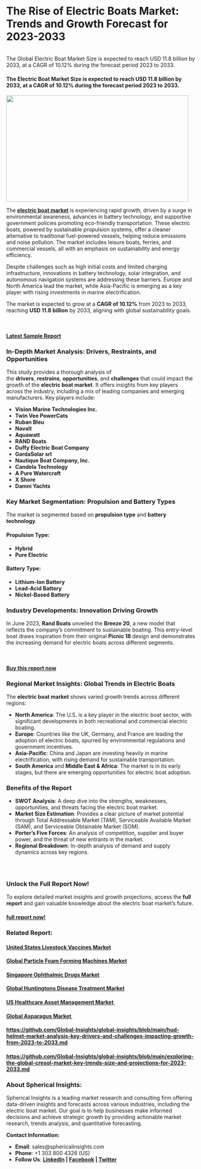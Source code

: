 <div class="wow_read_blog_hdr_img">
<div class="wow_read_blog_hdr_img_innr">
<h1>The Rise of Electric Boats Market: Trends and Growth Forecast for 2023-2033</h1>
</div>
<div class="wow_main_float_head_img"><img src="https://www.vevioz.com/upload/photos/2025/02/NL7IMo4RX3TuIjcjPXdb_18_4bf4d7932e080bf22c460fa4c4a1c9e2_image.jpg" alt="" /></div>
</div>
<div class="read-blog-container">
<div class="read-blog-desc">
<p class="mb-0">The Global Electric Boat Market Size is expected to reach USD 11.8 billion by 2033, at a CAGR of 10.12% during the forecast period 2023 to 2033.</p>
</div>
<div class="read-content">
<h4><strong>The Electric Boat Market Size is expected to reach USD 11.8 billion by 2033, at a CAGR of 10.12% during the forecast period 2023 to 2033.</strong></h4>
<p data-start="71" data-end="587"><img src="https://vipon.s3.amazonaws.com/img/94225399f3b2c9eb14e7c0e35a67057cb10beb13b5b58a.png" alt="" width="485" height="283" /></p>
<p data-start="71" data-end="587">The<strong>&nbsp;<a href="https://www.sphericalinsights.com/reports/electric-boat-market" target="_blank" rel="noopener">electric boat market</a>&nbsp;</strong>is experiencing rapid growth, driven by a surge in environmental awareness, advances in battery technology, and supportive government policies promoting eco-friendly transportation. These electric boats, powered by sustainable propulsion systems, offer a cleaner alternative to traditional fuel-powered vessels, helping reduce emissions and noise pollution. The market includes leisure boats, ferries, and commercial vessels, all with an emphasis on sustainability and energy efficiency.</p>
<p data-start="589" data-end="930">Despite challenges such as high initial costs and limited charging infrastructure, innovations in battery technology, solar integration, and autonomous navigation systems are addressing these barriers. Europe and North America lead the market, while Asia-Pacific is emerging as a key player with rising investments in marine electrification.</p>
<p data-start="932" data-end="1087">The market is expected to grow at a&nbsp;<strong data-start="968" data-end="986">CAGR of 10.12%</strong>&nbsp;from 2023 to 2033, reaching&nbsp;<strong data-start="1015" data-end="1035">USD 11.8 billion</strong>&nbsp;by 2033, aligning with global sustainability goals.</p>
<p data-start="932" data-end="1087">&nbsp;</p>
<h4><a href="https://www.sphericalinsights.com/request-sample/7900" target="_blank" rel="noopener">Latest Sample Report</a></h4>
<h3 data-start="1089" data-end="1161"><strong data-start="1093" data-end="1161">In-Depth Market Analysis: Drivers, Restraints, and Opportunities</strong></h3>
<p data-start="1163" data-end="1480">This study provides a thorough analysis of the&nbsp;<strong data-start="1210" data-end="1221">drivers</strong>,&nbsp;<strong data-start="1223" data-end="1236">restrains</strong>,&nbsp;<strong data-start="1238" data-end="1255">opportunities</strong>, and&nbsp;<strong data-start="1261" data-end="1275">challenges</strong>&nbsp;that could impact the growth of the&nbsp;<strong data-start="1312" data-end="1336">electric boat market</strong>. It offers insights from key players across the industry, including a mix of leading companies and emerging manufacturers. Key players include:</p>
<ul data-start="1482" data-end="1801">
<li data-start="1482" data-end="1521"><strong data-start="1484" data-end="1519">Vision Marine Technologies Inc.</strong></li>
<li data-start="1522" data-end="1548"><strong data-start="1524" data-end="1546">Twin Vee PowerCats</strong></li>
<li data-start="1549" data-end="1567"><strong data-start="1551" data-end="1565">Ruban Bleu</strong></li>
<li data-start="1568" data-end="1582"><strong data-start="1570" data-end="1580">Navalt</strong></li>
<li data-start="1583" data-end="1599"><strong data-start="1585" data-end="1597">Aquawatt</strong></li>
<li data-start="1600" data-end="1618"><strong data-start="1602" data-end="1616">RAND Boats</strong></li>
<li data-start="1619" data-end="1654"><strong data-start="1621" data-end="1652">Duffy Electric Boat Company</strong></li>
<li data-start="1655" data-end="1677"><strong data-start="1657" data-end="1675">GardaSolar srl</strong></li>
<li data-start="1678" data-end="1713"><strong data-start="1680" data-end="1711">Nautique Boat Company, Inc.</strong></li>
<li data-start="1714" data-end="1740"><strong data-start="1716" data-end="1738">Candela Technology</strong></li>
<li data-start="1741" data-end="1766"><strong data-start="1743" data-end="1764">A Pure Watercraft</strong></li>
<li data-start="1767" data-end="1782"><strong data-start="1769" data-end="1780">X Shore</strong></li>
<li data-start="1783" data-end="1801"><strong data-start="1785" data-end="1801">Damni Yachts</strong></li>
</ul>
<h3 data-start="1803" data-end="1864"><strong data-start="1807" data-end="1864">Key Market Segmentation: Propulsion and Battery Types</strong></h3>
<p data-start="1866" data-end="1946">The market is segmented based on&nbsp;<strong data-start="1899" data-end="1918">propulsion type</strong>&nbsp;and&nbsp;<strong data-start="1923" data-end="1945">battery technology</strong>.</p>
<h4 data-start="1948" data-end="1973"><strong data-start="1953" data-end="1973">Propulsion Type:</strong></h4>
<ul data-start="1974" data-end="2006">
<li data-start="1974" data-end="1986"><strong data-start="1976" data-end="1986">Hybrid</strong></li>
<li data-start="1987" data-end="2006"><strong data-start="1989" data-end="2006">Pure Electric</strong></li>
</ul>
<h4 data-start="2008" data-end="2030"><strong data-start="2013" data-end="2030">Battery Type:</strong></h4>
<ul data-start="2031" data-end="2107">
<li data-start="2031" data-end="2056"><strong data-start="2033" data-end="2056">Lithium-Ion Battery</strong></li>
<li data-start="2057" data-end="2080"><strong data-start="2059" data-end="2080">Lead-Acid Battery</strong></li>
<li data-start="2081" data-end="2107"><strong data-start="2083" data-end="2107">Nickel-Based Battery</strong></li>
</ul>
<h3 data-start="2109" data-end="2165"><strong data-start="2113" data-end="2165">Industry Developments: Innovation Driving Growth</strong></h3>
<p data-start="2167" data-end="2464">In June 2023,&nbsp;<strong data-start="2181" data-end="2195">Rand Boats</strong>&nbsp;unveiled the&nbsp;<strong data-start="2209" data-end="2222">Breeze 20</strong>, a new model that reflects the company&rsquo;s commitment to sustainable boating. This entry-level boat draws inspiration from their original&nbsp;<strong data-start="2359" data-end="2372">Picnic 18</strong>&nbsp;design and demonstrates the increasing demand for electric boats across different segments.</p>
<p data-start="2167" data-end="2464">&nbsp;</p>
<h4><a href="https://www.sphericalinsights.com/checkout/7900" target="_blank" rel="noopener">Buy this report now</a></h4>
<h3 data-start="2466" data-end="2531"><strong data-start="2470" data-end="2531">Regional Market Insights: Global Trends in Electric Boats</strong></h3>
<p data-start="2533" data-end="2614">The&nbsp;<strong data-start="2537" data-end="2561">electric boat market</strong>&nbsp;shows varied growth trends across different regions:</p>
<ul data-start="2616" data-end="3225">
<li data-start="2616" data-end="2774"><strong data-start="2618" data-end="2635">North America</strong>: The U.S. is a key player in the electric boat sector, with significant developments in both recreational and commercial electric boating.</li>
<li data-start="2775" data-end="2939"><strong data-start="2777" data-end="2787">Europe</strong>: Countries like the UK, Germany, and France are leading the adoption of electric boats, spurred by environmental regulations and government incentives.</li>
<li data-start="2940" data-end="3075"><strong data-start="2942" data-end="2958">Asia-Pacific</strong>: China and Japan are investing heavily in marine electrification, with rising demand for sustainable transportation.</li>
<li data-start="3076" data-end="3225"><strong data-start="3078" data-end="3095">South America</strong>&nbsp;and&nbsp;<strong data-start="3100" data-end="3124">Middle East &amp; Africa</strong>: The market is in its early stages, but there are emerging opportunities for electric boat adoption.</li>
</ul>
<h3 data-start="3227" data-end="3257"><strong data-start="3231" data-end="3257">Benefits of the Report</strong></h3>
<ul data-start="3259" data-end="3797">
<li data-start="3259" data-end="3383"><strong data-start="3261" data-end="3278">SWOT Analysis</strong>: A deep dive into the strengths, weaknesses, opportunities, and threats facing the electric boat market.</li>
<li data-start="3384" data-end="3575"><strong data-start="3386" data-end="3412">Market Size Estimation</strong>: Provides a clear picture of market potential through Total Addressable Market (TAM), Serviceable Available Market (SAM), and Serviceable Obtainable Market (SOM).</li>
<li data-start="3576" data-end="3703"><strong data-start="3578" data-end="3602">Porter&rsquo;s Five Forces</strong>: An analysis of competition, supplier and buyer power, and the threat of new entrants in the market.</li>
<li data-start="3704" data-end="3797"><strong data-start="3706" data-end="3728">Regional Breakdown</strong>: In-depth analysis of demand and supply dynamics across key regions.</li>
</ul>
<h3 data-start="3799" data-end="3834">&nbsp;</h3>
<h3 data-start="3799" data-end="3834"><strong data-start="3803" data-end="3834">Unlock the Full Report Now!</strong></h3>
<p data-start="3836" data-end="3991">To explore detailed market insights and growth projections, access the&nbsp;<strong data-start="3907" data-end="3922">full report</strong>&nbsp;and gain valuable knowledge about the electric boat market&rsquo;s future.</p>
<h4><a href="https://www.sphericalinsights.com/reports/electric-boat-market" target="_blank" rel="noopener">full report now!</a></h4>
<h3 data-start="4160" data-end="4193"><strong data-start="4164" data-end="4193">Related Report:</strong></h3>
<h4 class="news-post-title"><a href="https://www.sphericalinsights.com/de/reports/united-states-livestock-vaccines-market" target="_blank" rel="noopener">United States Livestock Vaccines Market</a></h4>
<h4 class="news-post-title"><a href="https://www.sphericalinsights.com/de/reports/particle-foam-molding-machines-market" target="_blank" rel="noopener">Global Particle Foam Forming Machines Market</a></h4>
<h4 class="news-post-title"><a href="https://www.sphericalinsights.com/de/reports/singapore-ophthalmic-drugs-market" target="_blank" rel="noopener">Singapore Ophthalmic Drugs Market</a></h4>
<h4 class="news-post-title"><a href="https://www.sphericalinsights.com/fr/reports/huntingtons-disease-treatment-market" target="_blank" rel="noopener">Global Huntingtons Disease Treatment Market</a></h4>
<h4 class="news-post-title"><a href="https://www.sphericalinsights.com/fr/reports/united-states-healthcare-asset-management-market" target="_blank" rel="noopener">US Healthcare Asset Management Market&nbsp;</a></h4>
<h4 class="news-post-title"><a href="https://www.sphericalinsights.com/fr/reports/asparagus-market" target="_blank" rel="noopener">Global Asparagus Market&nbsp;</a></h4>
<h4><a href="https://github.com/Global-Insights/global-insights/blob/main/hud-helmet-market-analysis-key-drivers-and-challenges-impacting-growth-from-2023-to-2033.md" target="_blank" rel="noopener">https://github.com/Global-Insights/global-insights/blob/main/hud-helmet-market-analysis-key-drivers-and-challenges-impacting-growth-from-2023-to-2033.md</a></h4>
<h4><a href="https://github.com/Global-Insights/global-insights/blob/main/exploring-the-global-cresol-market-key-trends-size-and-projections-for-2023-2033.md" target="_blank" rel="noopener">https://github.com/Global-Insights/global-insights/blob/main/exploring-the-global-cresol-market-key-trends-size-and-projections-for-2023-2033.md</a></h4>
<h3 data-start="4160" data-end="4193"><strong data-start="4164" data-end="4193">About Spherical Insights:</strong></h3>
<p data-start="4195" data-end="4541">Spherical Insights is a leading market research and consulting firm offering data-driven insights and forecasts across various industries, including the electric boat market. Our goal is to help businesses make informed decisions and achieve strategic growth by providing actionable market research, trends analysis, and quantitative forecasting.</p>
<p data-start="4543" data-end="4567"><strong data-start="4543" data-end="4567">Contact Information:</strong></p>
<ul data-start="4569" data-end="4773" data-is-last-node="">
<li data-start="4569" data-end="4611"><strong data-start="4571" data-end="4580">Email</strong>:&nbsp;<a rel="noopener" data-start="4582" data-end="4609">sales@sphericalinsights.com</a></li>
<li data-start="4612" data-end="4647"><strong data-start="4614" data-end="4623">Phone</strong>: +1 303 800 4326 (US)</li>
<li data-start="4648" data-end="4773" data-is-last-node=""><strong data-start="4650" data-end="4663">Follow Us</strong>:&nbsp;<strong><a href="https://www.linkedin.com/" target="_new" rel="noopener" data-start="4665" data-end="4701">LinkedIn</a>&nbsp;|&nbsp;<a href="https://www.facebook.com/" target="_new" rel="noopener" data-start="4704" data-end="4740">Facebook</a>&nbsp;|&nbsp;<a href="https://twitter.com/" target="_new" rel="noopener" data-start="4743" data-end="4773" data-is-last-node="">Twitter</a></strong></li>
</ul>
</div>
</div>
